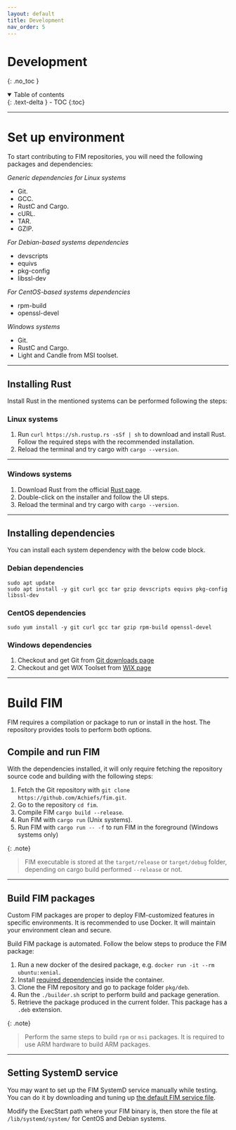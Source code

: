```yaml
---
layout: default
title: Development
nav_order: 5
---
```


# Development
{: .no_toc }

<details open markdown="block">
  <summary>
    Table of contents
  </summary>
  {: .text-delta }
- TOC
{:toc}
</details>

---

# Set up environment

To start contributing to FIM repositories, you will need the following packages and dependencies:

*Generic dependencies for Linux systems*
- Git.
- GCC.
- RustC and Cargo.
- cURL.
- TAR.
- GZIP.

*For Debian-based systems dependencies*
- devscripts
- equivs
- pkg-config
- libssl-dev

*For CentOS-based systems dependencies*
- rpm-build
- openssl-devel

*Windows systems*
- Git.
- RustC and Cargo.
- Light and Candle from MSI toolset.

---

## Installing Rust
Install Rust in the mentioned systems can be performed following the steps:

### Linux systems
1. Run `curl https://sh.rustup.rs -sSf | sh` to download and install Rust. Follow the required steps with the recommended installation.
2. Reload the terminal and try cargo with `cargo --version`.

---

### Windows systems
1. Download Rust from the official [Rust page](https://www.rust-lang.org/tools/install).
2. Double-click on the installer and follow the UI steps.
3. Reload the terminal and try cargo with `cargo --version`.

---

## Installing dependencies
You can install each system dependency with the below code block.

### Debian dependencies
```
sudo apt update
sudo apt install -y git curl gcc tar gzip devscripts equivs pkg-config libssl-dev
```

### CentOS dependencies
```
sudo yum install -y git curl gcc tar gzip rpm-build openssl-devel
```

### Windows dependencies
1. Checkout and get Git from [Git downloads page](https://git-scm.com/downloads)
2. Checkout and get WIX Toolset from [WIX page](https://wixtoolset.org/docs/wix3/)

---

# Build FIM
FIM requires a compilation or package to run or install in the host. The repository provides tools to perform both options.

## Compile and run FIM
With the dependencies installed, it will only require fetching the repository source code and building with the following steps:
1. Fetch the Git repository with `git clone https://github.com/Achiefs/fim.git`.
2. Go to the repository `cd fim`.
3. Compile FIM `cargo build --release`.
4. Run FIM with `cargo run` (Unix systems).
5. Run FIM with `cargo run -- -f` to run FIM in the foreground (Windows systems only)

{: .note}
> FIM executable is stored at the `target/release` or `target/debug` folder, depending on cargo build performed `--release` or not.

---

## Build FIM packages
Custom FIM packages are proper to deploy FIM-customized features in specific environments.
It is recommended to use Docker. It will maintain your environment clean and secure.

Build FIM package is automated. Follow the below steps to produce the FIM package:
1. Run a new docker of the desired package, e.g. `docker run -it --rm ubuntu:xenial`.
2. Install [required dependencies](#installing-dependencies) inside the container.
3. Clone the FIM repository and go to package folder `pkg/deb`.
4. Run the `./builder.sh` script to perform build and package generation.
5. Retrieve the package produced in the current folder. This package has a `.deb` extension.

{: .note}
> Perform the same steps to build `rpm` or `msi` packages. It is required to use ARM hardware to build ARM packages.

---

## Setting SystemD service

You may want to set up the FIM SystemD service manually while testing. You can do it by downloading and tuning up [the default FIM service file](https://github.com/Achiefs/fim/blob/main/pkg/fim.service). 

Modify the ExecStart path where your FIM binary is, then store the file at `/lib/systemd/system/` for CentOS and Debian systems.